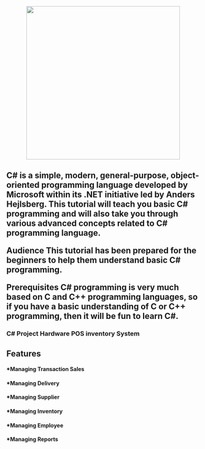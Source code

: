 <p align="center"><img src="https://www.learncsharptutorial.com/images/share1.png" width="400"></p>

<h2>C# is a simple, modern, general-purpose, object-oriented programming language developed by Microsoft within its .NET initiative led by Anders Hejlsberg. This tutorial will teach you basic C# programming and will also take you through various advanced concepts related to C# programming language.

Audience
This tutorial has been prepared for the beginners to help them understand basic C# programming.

Prerequisites
C# programming is very much based on C and C++ programming languages, so if you have a basic understanding of C or C++ programming, then it will be fun to learn C#.</h2>

<h3>C# Project Hardware POS inventory System</h3>

<h2>Features</h2>
<h4>*Managing Transaction Sales</h4>
<h4>*Managing Delivery</h4>
<h4>*Managing Supplier</h4>
<h4>*Managing Inventory</h4>
<h4>*Managing Employee</h4>
<h4>*Managing Reports</h4>
